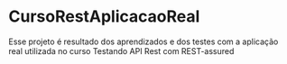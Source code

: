 # CursoRestAplicacaoReal
Esse projeto é resultado dos aprendizados e dos testes com a aplicação real utilizada no curso Testando API Rest com REST-assured
